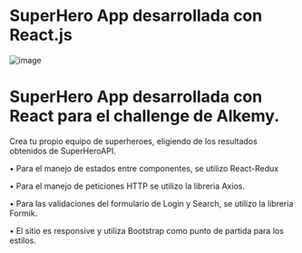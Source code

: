 # SuperHero App desarrollada con React.js

![image](https://user-images.githubusercontent.com/72312430/148774557-19890f5e-d8c8-481f-9b87-6cab3c685390.png)

# SuperHero App desarrollada con React para el challenge de Alkemy.

Crea tu propio equipo de superheroes, eligiendo de los resultados obtenidos de SuperHeroAPI.

• Para el manejo de estados entre componentes, se utilizo React-Redux

• Para el manejo de peticiones HTTP se utilizo la libreria Axios.

• Para las validaciones del formulario de Login y Search, se utilizo la libreria Formik.

• El sitio es responsive y utiliza Bootstrap como punto de partida para los estilos.



